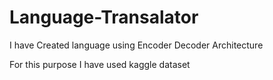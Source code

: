 # Language-Transalator
I have Created language using Encoder Decoder Architecture 

For this purpose I have used kaggle dataset

